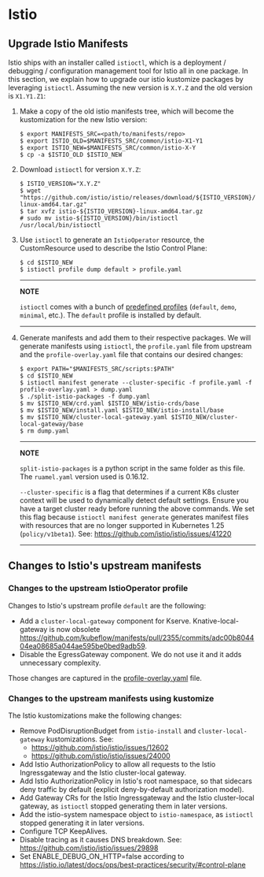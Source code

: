# Istio

## Upgrade Istio Manifests

Istio ships with an installer called `istioctl`, which is a deployment /
debugging / configuration management tool for Istio all in one package.
In this section, we explain how to upgrade our istio kustomize packages
by leveraging `istioctl`. Assuming the new version is `X.Y.Z` and the
old version is `X1.Y1.Z1`:

1.  Make a copy of the old istio manifests tree, which will become the
    kustomization for the new Istio version:

        $ export MANIFESTS_SRC=<path/to/manifests/repo>
        $ export ISTIO_OLD=$MANIFESTS_SRC/common/istio-X1-Y1
        $ export ISTIO_NEW=$MANIFESTS_SRC/common/istio-X-Y
        $ cp -a $ISTIO_OLD $ISTIO_NEW

2.  Download `istioctl` for version `X.Y.Z`:

        $ ISTIO_VERSION="X.Y.Z"
        $ wget "https://github.com/istio/istio/releases/download/${ISTIO_VERSION}/istio-${ISTIO_VERSION}-linux-amd64.tar.gz"
        $ tar xvfz istio-${ISTIO_VERSION}-linux-amd64.tar.gz
        # sudo mv istio-${ISTIO_VERSION}/bin/istioctl /usr/local/bin/istioctl

3.  Use `istioctl` to generate an `IstioOperator` resource, the
    CustomResource used to describe the Istio Control Plane:

        $ cd $ISTIO_NEW
        $ istioctl profile dump default > profile.yaml

    ---
    **NOTE**

    `istioctl` comes with a bunch of [predefined profiles](https://istio.io/latest/docs/setup/additional-setup/config-profiles/)
    (`default`, `demo`, `minimal`, etc.). The `default` profile is installed by default.

    ---

4.  Generate manifests and add them to their respective packages. We
    will generate manifests using `istioctl`, the
    `profile.yaml` file from upstream and the
    `profile-overlay.yaml` file that contains our desired
    changes:

        $ export PATH="$MANIFESTS_SRC/scripts:$PATH"
        $ cd $ISTIO_NEW
        $ istioctl manifest generate --cluster-specific -f profile.yaml -f profile-overlay.yaml > dump.yaml
        $ ./split-istio-packages -f dump.yaml
        $ mv $ISTIO_NEW/crd.yaml $ISTIO_NEW/istio-crds/base
        $ mv $ISTIO_NEW/install.yaml $ISTIO_NEW/istio-install/base
        $ mv $ISTIO_NEW/cluster-local-gateway.yaml $ISTIO_NEW/cluster-local-gateway/base
        $ rm dump.yaml

    ---
    **NOTE**

    `split-istio-packages` is a python script in the same folder as this file.
    The `ruamel.yaml` version used is 0.16.12.

    `--cluster-specific` is a flag that determines if a current K8s cluster context will be used to dynamically 
    detect default settings. Ensure you have a target cluster ready before running the above commands. 
    We set this flag because `istioctl manifest generate` generates manifest files with resources that are no 
    longer supported in Kubernetes 1.25 (`policy/v1beta1`). See: https://github.com/istio/istio/issues/41220
    
    ---

## Changes to Istio's upstream manifests

### Changes to the upstream IstioOperator profile

Changes to Istio's upstream profile `default` are the following:

-   Add a `cluster-local-gateway` component for Kserve. Knative-local-gateway is now obsolete https://github.com/kubeflow/manifests/pull/2355/commits/adc00b804404ea08685a044ae595be0bed9adb59.
-   Disable the EgressGateway component. We do not use it and it adds unnecessary complexity.

Those changes are captured in the [profile-overlay.yaml](profile-overlay.yaml)
file.

### Changes to the upstream manifests using kustomize

The Istio kustomizations make the following changes:

- Remove PodDisruptionBudget from `istio-install` and `cluster-local-gateway` kustomizations. See:
    - https://github.com/istio/istio/issues/12602
    - https://github.com/istio/istio/issues/24000
- Add Istio AuthorizationPolicy to allow all requests to the Istio Ingressgateway and the Istio cluster-local gateway.
- Add Istio AuthorizationPolicy in Istio's root namespace, so that sidecars deny traffic by default (explicit deny-by-default authorization model).
- Add Gateway CRs for the Istio Ingressgateway and the Istio cluster-local gateway, as `istioctl` stopped generating them in later versions.
- Add the istio-system namespace object to `istio-namespace`, as `istioctl` stopped generating it in later versions.
- Configure TCP KeepAlives.
- Disable tracing as it causes DNS breakdown. See:
  https://github.com/istio/istio/issues/29898
- Set ENABLE_DEBUG_ON_HTTP=false according to https://istio.io/latest/docs/ops/best-practices/security/#control-plane
